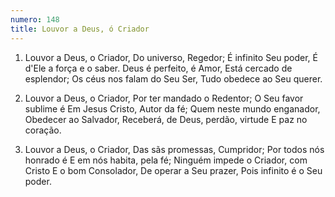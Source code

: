 ```yaml
---
numero: 148
title: Louvor a Deus, ó Criador
---
```

1. Louvor a Deus, o Criador,
Do universo, Regedor;
É infinito Seu poder,
É d'Ele a força e o saber.
Deus é perfeito, é Amor,
Está cercado de esplendor;
Os céus nos falam do Seu Ser,
Tudo obedece ao Seu querer.

2. Louvor a Deus, o Criador,
Por ter mandado o Redentor;
O Seu favor sublime é
Em Jesus Cristo, Autor da fé;
Quem neste mundo enganador,
Obedecer ao Salvador,
Receberá, de Deus, perdão, virtude
E paz no coração.

3. Louvor a Deus, o Criador,
Das sãs promessas, Cumpridor;
Por todos nós honrado é
E em nós habita, pela fé;
Ninguém impede o Criador, com Cristo
E o bom Consolador,
De operar a Seu prazer,
Pois infinito é o Seu poder.
